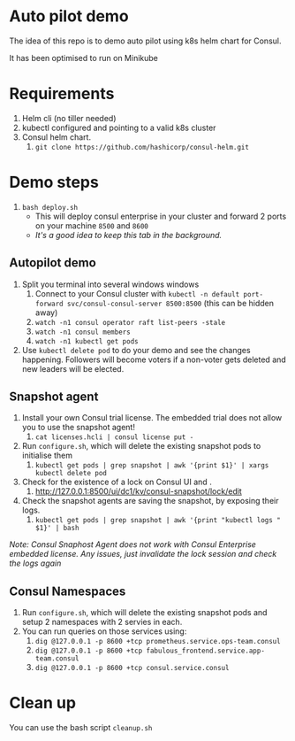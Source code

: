# Auto pilot demo
The idea of this repo is to demo auto pilot using k8s helm chart for Consul.

It has been optimised to run on Minikube

# Requirements
1. Helm cli (no tiller needed)
2. kubectl configured and pointing to a valid k8s cluster
3. Consul helm chart.
   1. `git clone https://github.com/hashicorp/consul-helm.git`

# Demo steps
1. `bash deploy.sh`
   * This will deploy consul enterprise in your cluster and forward 2 ports on your machine `8500` and `8600`
   * *It's a good idea to keep this tab in the background.*

## Autopilot demo
1. Split you terminal into several windows windows
   1. Connect to your Consul cluster with `kubectl -n default port-forward svc/consul-consul-server 8500:8500` (this can be hidden away)
   2. `watch -n1 consul operator raft list-peers -stale`
   3. `watch -n1 consul members`
   4. `watch -n1 kubectl get pods`
2. Use `kubectl delete pod` to do your demo and see the changes happening. Followers will become voters if a non-voter gets deleted and new leaders will be elected.

## Snapshot agent

1. Install your own Consul trial license. The embedded trial does not allow you to use the snapshot agent!
   1. `cat licenses.hcli | consul license put -`
2. Run `configure.sh`, which will delete the existing snapshot pods to initialise them
   1. `kubectl get pods | grep snapshot | awk '{print $1}' | xargs kubectl delete pod`
3. Check for the existence of a lock on Consul UI and .
   1. http://127.0.0.1:8500/ui/dc1/kv/consul-snapshot/lock/edit
4. Check the snapshot agents are saving the snapshot, by exposing their logs.
   1. `kubectl get pods | grep snapshot | awk '{print "kubectl logs " $1}' | bash`

*Note: Consul Snaphost Agent does not work with Consul Enterprise embedded license.*
*Any issues, just invalidate the lock session and check the logs again*

## Consul Namespaces

1. Run `configure.sh`, which will delete the existing snapshot pods and setup 2 namespaces with 2 servies in each.
2. You can run queries on those services using:
   1. `dig @127.0.0.1 -p 8600 +tcp prometheus.service.ops-team.consul`
   2. `dig @127.0.0.1 -p 8600 +tcp fabulous_frontend.service.app-team.consul`
   3. `dig @127.0.0.1 -p 8600 +tcp consul.service.consul`

# Clean up

You can use the bash script `cleanup.sh`
